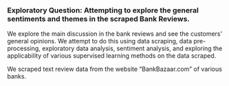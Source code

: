 ### Exploratory Question: Attempting to explore the general sentiments and themes in the scraped Bank Reviews.

We explore the main discussion in the bank reviews and see the customers' general opinions. We attempt to do this using data scraping, data pre-processing, 
exploratory data analysis, sentiment analysis, and exploring the applicability of various supervised learning methods on the data scraped.

We scraped text review data from the website “BankBazaar.com” of various banks. 

